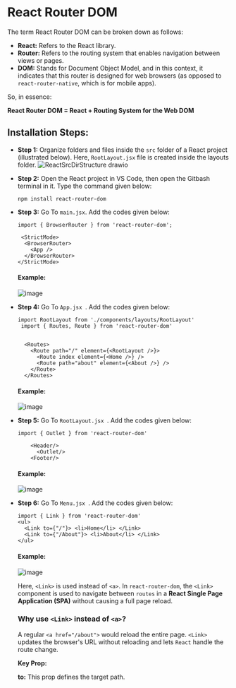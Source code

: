 # React Router DOM
The term React Router DOM can be broken down as follows:

- **React:** Refers to the React library.
- **Router:** Refers to the routing system that enables navigation between views or pages.
- **DOM:** Stands for Document Object Model, and in this context, it indicates that this router is designed for web browsers (as opposed to `react-router-native`, which is for mobile apps).

So, in essence: 

**React Router DOM = React + Routing System for the Web DOM**

## Installation Steps:
- **Step 1:** Organize folders and files inside the `src` folder of a React project (illustrated below). Here, `RootLayout.jsx` file is created inside the layouts folder.
  ![ReactSrcDirStructure drawio](https://github.com/user-attachments/assets/8c66c699-cdfc-4bc9-820c-732172a45311)
  
- **Step 2:** Open the React project in VS Code, then open the Gitbash terminal in it. Type the command given below:
  
  ```
  npm install react-router-dom
  
  ```
- **Step 3:**  Go To `main.jsx`. Add the codes given below:
  
  ```
  import { BrowserRouter } from 'react-router-dom';
   
   <StrictMode>
    <BrowserRouter>
      <App />
    </BrowserRouter>
  </StrictMode>
  
  ```
  #### **Example:**
  ![image](https://github.com/user-attachments/assets/a090e581-1447-49d5-8859-19945aa231c6)
  
- **Step 4:**  Go To `App.jsx `. Add the codes given below:
  
  ```
  import RootLayout from './components/layouts/RootLayout'
   import { Routes, Route } from 'react-router-dom'


    <Routes>
      <Route path="/" element={<RootLayout />}>
        <Route index element={<Home />} />          
        <Route path="about" element={<About />} /> 
      </Route>
    </Routes>
  
  ```
  #### **Example:**
  ![image](https://github.com/user-attachments/assets/eccfc953-4790-4975-a937-1eb2506b591a)

- **Step 5:**  Go To `RootLayout.jsx `. Add the codes given below:
  
  ```
  import { Outlet } from 'react-router-dom'
     
      <Header/>
        <Outlet/>
      <Footer/>  
  ```
  #### **Example:**
  ![image](https://github.com/user-attachments/assets/cc590e20-cf04-487c-bb71-44dde3d2465e)

- **Step 6:**  Go To `Menu.jsx `. Add the codes given below:
  
  ```
  import { Link } from 'react-router-dom'
  <ul>
    <Link to={"/"}> <li>Home</li> </Link>
    <Link to={"/About"}> <li>About</li> </Link>
  </ul>
  ```
  #### **Example:**
  ![image](https://github.com/user-attachments/assets/1f7d176d-a13a-410e-9a8b-332202c8825a)

  Here, `<Link>` is used instead of `<a>`.
  In `react-router-dom`, the `<Link>` component is used to navigate between `routes` in a **React Single Page Application (SPA)** without causing a full page reload.
  ### Why use `<Link>` instead of `<a>`?
  A regular `<a href="/about">` would reload the entire page.
  `<Link>` updates the browser's URL without reloading and lets `React` handle the route change.
  
  **Key Prop:**
  
  **to:** This prop defines the target path.




  
